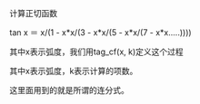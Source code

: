 计算正切函数

tan x ＝ x/(1 - x\*x/(3 - x\*x/(5 - x\*x/(7 - x\*x.....))))

其中x表示弧度，我们用tag_cf(x, k)定义这个过程

其中x表示弧度，k表示计算的项数。

这里面用到的就是所谓的连分式。
